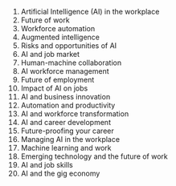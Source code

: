 1. Artificial Intelligence (AI) in the workplace
2. Future of work
3. Workforce automation
4. Augmented intelligence
5. Risks and opportunities of AI
6. AI and job market
7. Human-machine collaboration
8. AI workforce management
9. Future of employment
10. Impact of AI on jobs
11. AI and business innovation
12. Automation and productivity
13. AI and workforce transformation
14. AI and career development
15. Future-proofing your career
16. Managing AI in the workplace
17. Machine learning and work
18. Emerging technology and the future of work
19. AI and job skills
20. AI and the gig economy
